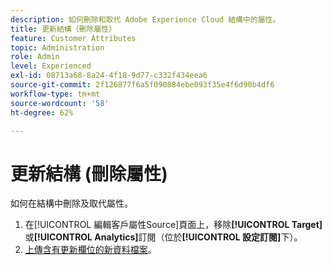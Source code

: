 ```yaml
---
description: 如何刪除和取代 Adobe Experience Cloud 結構中的屬性。
title: 更新結構（刪除屬性）
feature: Customer Attributes
topic: Administration
role: Admin
level: Experienced
exl-id: 08713a68-8a24-4f18-9d77-c332f434eea6
source-git-commit: 2f126877f6a5f090884ebe093f35e4f6d90b4df6
workflow-type: tm+mt
source-wordcount: '58'
ht-degree: 62%

---
```


# 更新結構 (刪除屬性)

如何在結構中刪除及取代屬性。

1. 在[!UICONTROL 編輯客戶屬性Source]頁面上，移除&#x200B;**[!UICONTROL Target]**&#x200B;或&#x200B;**[!UICONTROL Analytics]**&#x200B;訂閱（位於&#x200B;**[!UICONTROL 設定訂閱]**&#x200B;下）。
1. [上傳含有更新欄位的新資料檔案](t-crs-usecase.md)。
